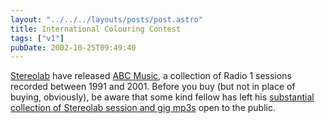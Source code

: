 ```yaml
---
layout: "../../../layouts/posts/post.astro"
title: International Colouring Contest
tags: ["v1"]
pubDate: 2002-10-25T09:49:40
---
```


[Stereolab][1] have released [ABC Music][2], a collection of Radio 1 sessions recorded between 1991 and 2001. Before you buy (but not in place of buying, obviously), be aware that some kind fellow has left his [substantial collection of Stereolab session and gig mp3s][3] open to the public.

[1]: http://www.stereolab.co.uk/ "the official stereolab website"
[2]: http://www.amazon.co.uk/exec/obidos/ASIN/B00006J3XZ/ohsky "Amazon.co.uk: Stereolab - ABC Music (The Radio 1 Sessions)"
[3]: http://reliq.net/mp3/Stereolab/ "Reliq.net: Stereolab mp3 collection (unprotected directories are great!)"
